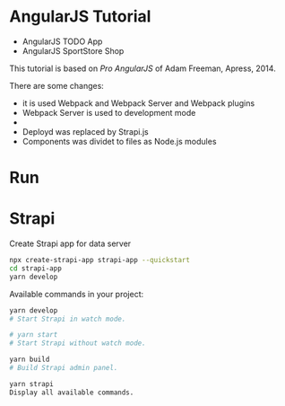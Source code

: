 # AngularJS Tutorial

- AngularJS TODO App
- AngularJS SportStore Shop

This tutorial is based on _Pro AngularJS_ of Adam Freeman, Apress, 2014.

There are some changes:

- it is used Webpack and Webpack Server and Webpack plugins
- Webpack Server is used to development mode
-
- Deployd was replaced by Strapi.js
- Components was dividet to files as Node.js modules

# Run

# Strapi

Create Strapi app for data server

```sh
npx create-strapi-app strapi-app --quickstart
cd strapi-app
yarn develop
```

Available commands in your project:

```sh
yarn develop
# Start Strapi in watch mode.
```

```sh
# yarn start
# Start Strapi without watch mode.
```

```sh
yarn build
# Build Strapi admin panel.
```

```sh
yarn strapi
Display all available commands.
```

